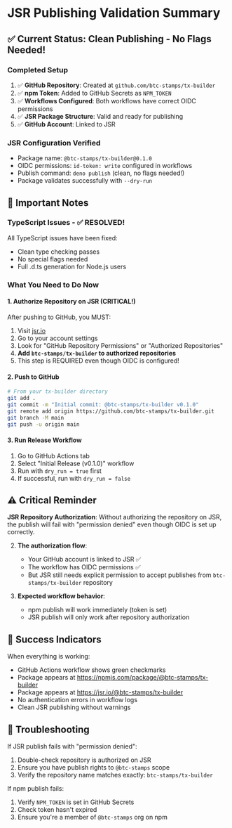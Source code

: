 # JSR Publishing Validation Summary

## ✅ Current Status: Clean Publishing - No Flags Needed!

### Completed Setup

1. ✅ **GitHub Repository**: Created at `github.com/btc-stamps/tx-builder`
2. ✅ **npm Token**: Added to GitHub Secrets as `NPM_TOKEN`
3. ✅ **Workflows Configured**: Both workflows have correct OIDC permissions
4. ✅ **JSR Package Structure**: Valid and ready for publishing
5. ✅ **GitHub Account**: Linked to JSR

### JSR Configuration Verified

- Package name: `@btc-stamps/tx-builder@0.1.0`
- OIDC permissions: `id-token: write` configured in workflows
- Publish command: `deno publish` (clean, no flags needed!)
- Package validates successfully with `--dry-run`

## 🔧 Important Notes

### TypeScript Issues - ✅ RESOLVED!

All TypeScript issues have been fixed:

- Clean type checking passes
- No special flags needed
- Full .d.ts generation for Node.js users

### What You Need to Do Now

#### 1. Authorize Repository on JSR (CRITICAL!)

After pushing to GitHub, you MUST:

1. Visit [jsr.io](https://jsr.io)
2. Go to your account settings
3. Look for "GitHub Repository Permissions" or "Authorized Repositories"
4. **Add `btc-stamps/tx-builder` to authorized repositories**
5. This step is REQUIRED even though OIDC is configured!

#### 2. Push to GitHub

```bash
# From your tx-builder directory
git add .
git commit -m "Initial commit: @btc-stamps/tx-builder v0.1.0"
git remote add origin https://github.com/btc-stamps/tx-builder.git
git branch -M main
git push -u origin main
```

#### 3. Run Release Workflow

1. Go to GitHub Actions tab
2. Select "Initial Release (v0.1.0)" workflow
3. Run with `dry_run = true` first
4. If successful, run with `dry_run = false`

## ⚠️ Critical Reminder

**JSR Repository Authorization**: Without authorizing the repository on JSR, the publish will fail with "permission denied" even though OIDC is set up correctly.

2. **The authorization flow**:
   - Your GitHub account is linked to JSR ✅
   - The workflow has OIDC permissions ✅
   - But JSR still needs explicit permission to accept publishes from `btc-stamps/tx-builder` repository

3. **Expected workflow behavior**:
   - npm publish will work immediately (token is set)
   - JSR publish will only work after repository authorization

## 🎯 Success Indicators

When everything is working:

- GitHub Actions workflow shows green checkmarks
- Package appears at https://npmjs.com/package/@btc-stamps/tx-builder
- Package appears at https://jsr.io/@btc-stamps/tx-builder
- No authentication errors in workflow logs
- Clean JSR publishing without warnings

## 📝 Troubleshooting

If JSR publish fails with "permission denied":

1. Double-check repository is authorized on JSR
2. Ensure you have publish rights to `@btc-stamps` scope
3. Verify the repository name matches exactly: `btc-stamps/tx-builder`

If npm publish fails:

1. Verify `NPM_TOKEN` is set in GitHub Secrets
2. Check token hasn't expired
3. Ensure you're a member of `@btc-stamps` org on npm
